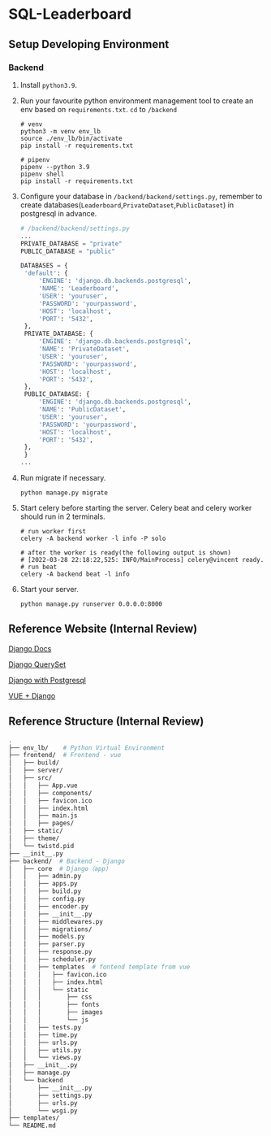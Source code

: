 # SQL-Leaderboard

## Setup Developing Environment

### Backend
1. Install `python3.9`.

2. Run your favourite python environment management tool to create an env based on `requirements.txt`. `cd` to `/backend`
   ```
   # venv
   python3 -m venv env_lb
   source ./env_lb/bin/activate
   pip install -r requirements.txt
   
   # pipenv
   pipenv --python 3.9
   pipenv shell
   pip install -r requirements.txt
   ```
   
3. Configure your database in `/backend/backend/settings.py`, remember to create databases(`Leaderboard`,`PrivateDataset`,`PublicDataset`) in postgresql in advance.
   ```python
   # /backend/backend/settings.py
   ...
   PRIVATE_DATABASE = "private"
   PUBLIC_DATABASE = "public"
   
   DATABASES = {
    'default': {
        'ENGINE': 'django.db.backends.postgresql',
        'NAME': 'Leaderboard',
        'USER': 'youruser',
        'PASSWORD': 'yourpassword',
        'HOST': 'localhost',
        'PORT': '5432',
    },
    PRIVATE_DATABASE: {
        'ENGINE': 'django.db.backends.postgresql',
        'NAME': 'PrivateDataset',
        'USER': 'youruser',
        'PASSWORD': 'yourpassword',
        'HOST': 'localhost',
        'PORT': '5432',
    },
    PUBLIC_DATABASE: {
        'ENGINE': 'django.db.backends.postgresql',
        'NAME': 'PublicDataset',
        'USER': 'youruser',
        'PASSWORD': 'yourpassword',
        'HOST': 'localhost',
        'PORT': '5432',
    },
    }
   ...
   ```
   
4. Run migrate if necessary.

   ```shell
   python manage.py migrate
   ```

5. Start celery before starting the server. Celery beat and celery worker should run in 2 terminals.

   ```
   # run worker first
   celery -A backend worker -l info -P solo
   
   # after the worker is ready(the following output is shown)
   # [2022-03-28 22:18:22,525: INFO/MainProcess] celery@vincent ready.
   # run beat
   celery -A backend beat -l info
   ```

6. Start your server.

   ```shell
   python manage.py runserver 0.0.0.0:8000
   ```

## Reference Website (Internal Review)

[Django Docs](https://docs.djangoproject.com/en/4.0/intro/)

[Django QuerySet](https://docs.djangoproject.com/en/4.0/ref/models/querysets/#select-for-update)

[Django with Postgresql](https://stackoverflow.com/questions/5394331/how-to-set-up-a-postgresql-database-in-django)

[VUE + Django](https://blog.logrocket.com/how-to-build-vue-js-app-django-rest-framework/)

## Reference Structure (Internal Review)

```bash
.
├── env_lb/    # Python Virtual Environment
├── frontend/  # Frontend - vue
│   ├── build/
│   ├── server/
│   ├── src/  
│   │   ├── App.vue
│   │   ├── components/  
│   │   ├── favicon.ico
│   │   ├── index.html  
│   │   ├── main.js
│   │   ├── pages/
│   ├── static/
│   ├── theme/
│   └── twistd.pid
├── __init__.py
├── backend/  # Backend - Django
│   ├── core  # Django（app）
│   │   ├── admin.py
│   │   ├── apps.py
│   │   ├── build.py
│   │   ├── config.py
│   │   ├── encoder.py
│   │   ├── __init__.py
│   │   ├── middlewares.py
│   │   ├── migrations/
│   │   ├── models.py
│   │   ├── parser.py
│   │   ├── response.py
│   │   ├── scheduler.py
│   │   ├── templates  # fontend template from vue
│   │   │   ├── favicon.ico
│   │   │   ├── index.html
│   │   │   └── static
│   │   │       ├── css
│   │   │       ├── fonts
│   │   │       ├── images
│   │   │       └── js
│   │   ├── tests.py
│   │   ├── time.py
│   │   ├── urls.py
│   │   ├── utils.py
│   │   └── views.py
│   ├── __init__.py
│   ├── manage.py
│   └── backend
│       ├── __init__.py
│       ├── settings.py
│       ├── urls.py
│       └── wsgi.py
├── templates/  
└── README.md
```
